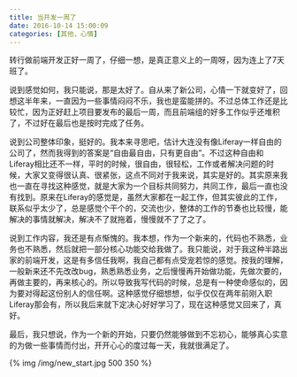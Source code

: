 ```yaml
---
title: 当开发一周了
date: 2016-10-14 15:00:09
categories: [其他，心情]
---
```

转行做前端开发正好一周了，仔细一想，是真正意义上的一周呀，因为连上了7天班了。

说到感觉如何，我只能说，那是太好了。自从来了新公司，心情一下就变好了，回想这半年来，一直因为一些事情闷闷不乐，我也是蛮能拼的。不过总体工作还是比较忙，因为正好赶上项目要发布的最后一周，而且前端组的好多工作似乎还堆积了，不过好在最后也是按时完成了任务。

<!--more-->

说到公司整体印象，挺好的。我本来寻思吧，估计大连没有像Liferay一样自由的公司了，然而我得到的答案是“自由最自由，只有更自由”。不过这种自由和Liferay相比还不一样，平时的时候，很自由，很轻松，工作或者解决问题的时候，大家又变得很认真、很紧张，这点不同对于我来说，其实是好的。其实原来我也一直在寻找这种感觉，就是大家为一个目标共同努力，共同工作，最后一直也没有找到。原来在Liferay的感觉是，虽然大家都在一起工作，但其实彼此的工作，联系似乎太少了，总是感觉个干个的，交流也少，整体的工作的节奏也比较慢，能解决的事情就解决，解决不了就拖着，慢慢就不了了之了。

说到工作内容，我还是有点惭愧的。我本想，作为一个新来的，代码也不熟悉，业务也不熟悉，然后就把一部分核心功能交给我做了。我只能说，对于我这种半路出家的前端开发，这是有多信任我啊，我自己都有点受宠若惊的感觉。按我的理解，一般新来还不先改改bug，熟悉熟悉业务，之后慢慢再开始做功能，先做次要的，再做主要的，再来核心的。所以导致我写代码的时候，总是有一种使命感似的，因为要对得起这份别人的信任啊。这种感觉仔细想想，似乎仅仅在两年前刚入职Liferay那会有，所以我后来就下定决心好好学习了，现在这种感觉又回来了，真好。

最后，我只想说，作为一个新的开始，只要仍然能够做到不忘初心，能够真心实意的为做一些事情而付出，开开心心的度过每一天，我就很满足了。

{% img /img/new_start.jpg 500 350 
%}